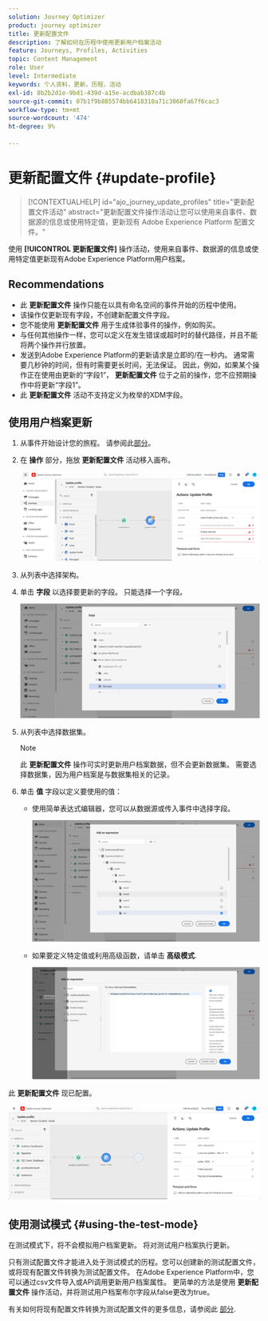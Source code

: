 ```yaml
---
solution: Journey Optimizer
product: journey optimizer
title: 更新配置文件
description: 了解如何在历程中使用更新用户档案活动
feature: Journeys, Profiles, Activities
topic: Content Management
role: User
level: Intermediate
keywords: 个人资料，更新，历程，活动
exl-id: 8b2b2d1e-9bd1-439d-a15e-acdbab387c4b
source-git-commit: 07b1f9b885574bb6418310a71c3060fa67f6cac3
workflow-type: tm+mt
source-wordcount: '474'
ht-degree: 9%

---
```


# 更新配置文件 {#update-profile}

>[!CONTEXTUALHELP]
>id="ajo_journey_update_profiles"
>title="更新配置文件活动"
>abstract="更新配置文件操作活动让您可以使用来自事件、数据源的信息或使用特定值，更新现有 Adobe Experience Platform 配置文件。"

使用 **[!UICONTROL 更新配置文件]** 操作活动，使用来自事件、数据源的信息或使用特定值更新现有Adobe Experience Platform用户档案。

## Recommendations

* 此 **更新配置文件** 操作只能在以具有命名空间的事件开始的历程中使用。
* 该操作仅更新现有字段，不创建新配置文件字段。
* 您不能使用 **更新配置文件** 用于生成体验事件的操作，例如购买。
* 与任何其他操作一样，您可以定义在发生错误或超时时的替代路径，并且不能将两个操作并行放置。
* 发送到Adobe Experience Platform的更新请求是立即的/在一秒内。 通常需要几秒钟的时间，但有时需要更长时间，无法保证。 因此，例如，如果某个操作正在使用由更新的“字段1”， **更新配置文件** 位于之前的操作，您不应预期操作中将更新“字段1”。
* 此 **更新配置文件** 活动不支持定义为枚举的XDM字段。

## 使用用户档案更新

1. 从事件开始设计您的旅程。 请参阅此[部分](../building-journeys/journey.md)。

1. 在 **操作** 部分，拖放 **更新配置文件** 活动移入画布。

   ![](assets/profileupdate0.png)

1. 从列表中选择架构。

1. 单击 **字段** 以选择要更新的字段。 只能选择一个字段。

   ![](assets/profileupdate2.png)

1. 从列表中选择数据集。

   >[!NOTE]
   >
   >此 **更新配置文件** 操作可实时更新用户档案数据，但不会更新数据集。 需要选择数据集，因为用户档案是与数据集相关的记录。

1. 单击 **值** 字段以定义要使用的值：

   * 使用简单表达式编辑器，您可以从数据源或传入事件中选择字段。

     ![](assets/profileupdate4.png)

   * 如果要定义特定值或利用高级函数，请单击 **高级模式**.

     ![](assets/profileupdate3.png)

此 **更新配置文件** 现已配置。

![](assets/profileupdate1.png)


## 使用测试模式 {#using-the-test-mode}

在测试模式下，将不会模拟用户档案更新。 将对测试用户档案执行更新。

只有测试配置文件才能进入处于测试模式的历程。您可以创建新的测试配置文件，或将现有配置文件转换为测试配置文件。 在Adobe Experience Platform中，您可以通过csv文件导入或API调用更新用户档案属性。 更简单的方法是使用 **更新配置文件** 操作活动，并将测试用户档案布尔字段从false更改为true。

有关如何将现有配置文件转换为测试配置文件的更多信息，请参阅此 [部分](../audience/creating-test-profiles.md#create-test-profiles-csv).
